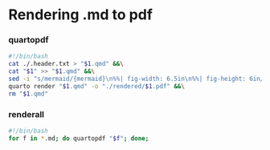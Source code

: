 # Rendering .md to pdf
### quartopdf
```bash
#!/bin/bash
cat ./.header.txt > "$1.qmd" &&\
cat "$1" >> "$1.qmd" &&\
sed -i "s/mermaid/{mermaid}\n%%| fig-width: 6.5in\n%%| fig-height: 6in/" "$1.qmd" &&\
quarto render "$1.qmd" -o "./rendered/$1.pdf" &&\
rm "$1.qmd"
```
### renderall
```bash
#!/bin/bash
for f in *.md; do quartopdf "$f"; done;
```